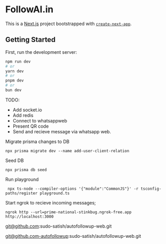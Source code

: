 # FollowAI.in

This is a [Next.js](https://nextjs.org) project bootstrapped with [`create-next-app`](https://nextjs.org/docs/app/api-reference/cli/create-next-app).

## Getting Started

First, run the development server:

```bash
npm run dev
# or
yarn dev
# or
pnpm dev
# or
bun dev
```

TODO:

- Add socket.io
- Add redis
- Connect to whatsappweb
- Present QR code
- Send and recieve message via whatsapp web.

Migrate prisma changes to DB

```
npx prisma migrate dev --name add-user-client-relation
```

Seed DB

```
npx prisma db seed
```

Run playground

```
 npx ts-node --compiler-options '{"module":"CommonJS"}' -r tsconfig-paths/register playground.ts
```

Start ngrok to recieve incoming messages;

```
ngrok http --url=prime-national-stinkbug.ngrok-free.app http://localhost:3000
```

git@github.com:sudo-satish/autofollowup-web.git

git@github.com-autofollowup:sudo-satish/autofollowup-web.git
